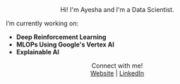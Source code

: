 <div align="center">
  Hi! I'm Ayesha and I'm a Data Scientist.
</div>

I’m currently working on: 
- __Deep Reinforcement Learning__ 
- __MLOPs Using Google's Vertex AI__ 
- __Explainable AI__

<div align="center">
  Connect with me!<br>
  <a href="https://ayeshanasim.github.io">Website</a> | <a href="https://www.linkedin.com/in/ayesha-nasim-b31819b5/">LinkedIn</a>
</div>
